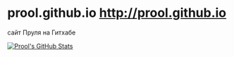 # prool.github.io http://prool.github.io

сайт Пруля на Гитхабе

[![Prool's GitHub Stats](https://github-readme-stats.vercel.app/api?username=prool&show_icons=true)](https://github.com/prool)
